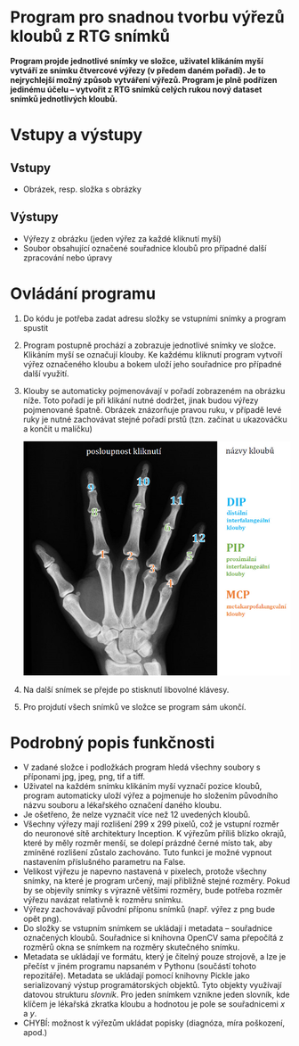 Program pro snadnou tvorbu výřezů kloubů z RTG snímků
========================================
**Program projde jednotlivé snímky ve složce, uživatel klikáním myší
vytváří ze snímku čtvercové výřezy (v předem daném pořadí). Je to
nejrychlejší možný způsob vytváření výřezů. Program je plně podřízen
jedinému účelu – vytvořit z RTG snímků celých rukou nový dataset snímků
jednotlivých kloubů.**

# Vstupy a výstupy
## Vstupy
-  Obrázek, resp. složka s obrázky

## Výstupy
-   Výřezy z obrázku (jeden výřez za každé kliknutí myší)
-   Soubor obsahující označené souřadnice kloubů pro případné další
    zpracování nebo úpravy
    
# Ovládání programu
1. Do kódu je potřeba zadat adresu složky se vstupními snímky a program
   spustit
2. Program postupně prochází a zobrazuje jednotlivé snímky ve složce.
   Klikáním myší se označují klouby. Ke každému kliknutí program vytvoří
   výřez označeného kloubu a bokem uloží jeho souřadnice pro případné
   další využití. 
3. Klouby se automaticky pojmenovávají v pořadí zobrazeném na obrázku
   níže. Toto pořadí je při klikání nutné dodržet, jinak budou výřezy
   pojmenované špatně. Obrázek znázorňuje pravou ruku, v případě levé
   ruky je nutné zachovávat stejné pořadí prstů (tzn. začínat u
   ukazováčku a končit u malíčku)
   
   
   ![Klouby se označují v tomto pořadí](dokumentace/posloupnost-kliknuti.jpg)
4. Na další snímek se přejde po stisknutí libovolné klávesy. 
5. Pro projdutí všech snímků ve složce se program sám ukončí.

# Podrobný popis funkčnosti
-   V zadané složce i podložkách program hledá všechny soubory s
    příponami jpg, jpeg, png, tif a tiff.
-   Uživatel na každém snímku klikáním myší vyznačí pozice kloubů,
    program automaticky uloží výřez a pojmenuje ho složením původního
    názvu souboru a lékařského označení daného kloubu. 
-   Je ošetřeno, že nelze vyznačit více než 12 uvedených kloubů.
-   Všechny výřezy mají rozlišení 299 x 299 pixelů, což je vstupní
    rozměr do neuronové sítě architektury Inception. K výřezům příliš
    blízko okrajů, které by měly rozměr menší, se dolepí prázdné černé
    místo tak, aby zmíněné rozlišení zůstalo zachováno. Tuto funkci je
    možné vypnout nastavením příslušného parametru na False.
-   Velikost výřezu je napevno nastavená v pixelech, protože všechny
    snímky, na které je program určený, mají přibližně stejné rozměry.
    Pokud by se objevily snímky s výrazně většími rozměry, bude potřeba
    rozměr výřezu navázat relativně k rozměru snímku.
-   Výřezy zachovávají původní příponu snímků (např. výřez z png bude
    opět png).
-   Do složky se vstupním snímkem se ukládají i metadata – souřadnice
    označených kloubů. Souřadnice si knihovna OpenCV sama přepočítá z
    rozměrů okna se snímkem na rozměry skutečného snímku.
-   Metadata se ukládají ve formátu, který je čitelný pouze strojově, a
    lze je přečíst v jiném programu napsaném v Pythonu (součástí tohoto
    repozitáře). Metadata se ukládají pomocí knihovny Pickle jako
    serializovaný výstup programátorských objektů. Tyto objekty
    využívají datovou strukturu *slovník*. Pro jeden snímkem vznikne
    jeden slovník, kde klíčem je lékařská zkratka kloubu a hodnotou je
    pole se souřadnicemi *x* a *y*.
-   CHYBÍ: možnost k výřezům ukládat popisky (diagnóza, míra poškození,
    apod.)




